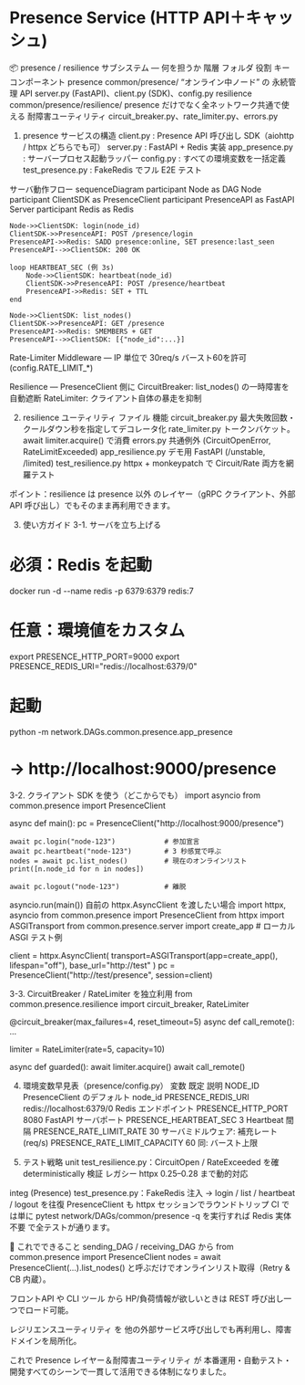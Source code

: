 # Presence Service (HTTP API＋キャッシュ)

📦 presence / resilience サブシステム ― 何を担うか
階層	フォルダ	役割	キーコンポーネント
presence	common/presence/	“オンライン中ノード” の 永続管理 API	server.py (FastAPI)、client.py (SDK)、config.py
resilience	common/presence/resilience/	presence だけでなく全ネットワーク共通で使える 耐障害ユーティリティ	circuit_breaker.py、rate_limiter.py、errors.py

1. presence サービスの構造
client.py        : Presence API 呼び出し SDK（aiohttp / httpx どちらでも可）
server.py        : FastAPI + Redis 実装
app_presence.py  : サーバープロセス起動ラッパー
config.py        : すべての環境変数を一括定義
test_presence.py : FakeRedis でフル E2E テスト

サーバ動作フロー
sequenceDiagram
    participant Node as DAG Node
    participant ClientSDK as PresenceClient
    participant PresenceAPI as FastAPI Server
    participant Redis as Redis

    Node->>ClientSDK: login(node_id)
    ClientSDK->>PresenceAPI: POST /presence/login
    PresenceAPI->>Redis: SADD presence:online, SET presence:last_seen
    PresenceAPI-->>ClientSDK: 200 OK

    loop HEARTBEAT_SEC (例 3s)
        Node->>ClientSDK: heartbeat(node_id)
        ClientSDK->>PresenceAPI: POST /presence/heartbeat
        PresenceAPI->>Redis: SET + TTL
    end

    Node->>ClientSDK: list_nodes()
    ClientSDK->>PresenceAPI: GET /presence
    PresenceAPI->>Redis: SMEMBERS + GET
    PresenceAPI-->>ClientSDK: [{"node_id":...}]

Rate-Limiter Middleware — IP 単位で 30req/s バースト60を許可
(config.RATE_LIMIT_*)

Resilience — PresenceClient 側に
CircuitBreaker: list_nodes() の一時障害を自動遮断
RateLimiter: クライアント自体の暴走を抑制

2. resilience ユーティリティ
ファイル	機能
circuit_breaker.py	最大失敗回数・クールダウン秒を指定してデコレータ化
rate_limiter.py	トークンバケット。await limiter.acquire() で消費
errors.py	共通例外 (CircuitOpenError, RateLimitExceeded)
app_resilience.py	デモ用 FastAPI (/unstable, /limited)
test_resilience.py	httpx + monkeypatch で Circuit/Rate 両方を網羅テスト

ポイント：resilience は presence 以外 のレイヤー（gRPC クライアント、外部 API 呼び出し）でもそのまま再利用できます。

3. 使い方ガイド
3-1. サーバを立ち上げる
# 必須：Redis を起動
docker run -d --name redis -p 6379:6379 redis:7

# 任意：環境値をカスタム
export PRESENCE_HTTP_PORT=9000
export PRESENCE_REDIS_URI="redis://localhost:6379/0"

# 起動
python -m network.DAGs.common.presence.app_presence
# → http://localhost:9000/presence

3-2. クライアント SDK を使う（どこからでも）
import asyncio
from common.presence import PresenceClient

async def main():
    pc = PresenceClient("http://localhost:9000/presence")

    await pc.login("node-123")            # 参加宣言
    await pc.heartbeat("node-123")        # 3 秒感覚で呼ぶ
    nodes = await pc.list_nodes()         # 現在のオンラインリスト
    print([n.node_id for n in nodes])

    await pc.logout("node-123")           # 離脱

asyncio.run(main())
自前の httpx.AsyncClient を渡したい場合
import httpx, asyncio
from common.presence import PresenceClient
from httpx import ASGITransport
from common.presence.server import create_app  # ローカル ASGI テスト例

client = httpx.AsyncClient(
    transport=ASGITransport(app=create_app(), lifespan="off"),
    base_url="http://test"
)
pc = PresenceClient("http://test/presence", session=client)

3-3. CircuitBreaker / RateLimiter を独立利用
from common.presence.resilience import circuit_breaker, RateLimiter

@circuit_breaker(max_failures=4, reset_timeout=5)
async def call_remote():
    ...

limiter = RateLimiter(rate=5, capacity=10)

async def guarded():
    await limiter.acquire()
    await call_remote()

4. 環境変数早見表（presence/config.py）
変数	既定	説明
NODE_ID	<hostname>	PresenceClient のデフォルト node_id
PRESENCE_REDIS_URI	redis://localhost:6379/0	Redis エンドポイント
PRESENCE_HTTP_PORT	8080	FastAPI サーバポート
PRESENCE_HEARTBEAT_SEC	3	Heartbeat 間隔
PRESENCE_RATE_LIMIT_RATE	30	サーバミドルウェア: 補充レート (req/s)
PRESENCE_RATE_LIMIT_CAPACITY	60	同: バースト上限

5. テスト戦略
unit
test_resilience.py：CircuitOpen / RateExceeded を確 deterministically 検証
レガシー httpx 0.25–0.28 まで動的対応

integ (Presence)
test_presence.py：FakeRedis 注入 → login / list / heartbeat / logout を往復
PresenceClient も httpx セッションでラウンドトリップ
CI では単に
pytest network/DAGs/common/presence -q
を実行すれば Redis 実体不要 で全テストが通ります。

🚀 これでできること
sending_DAG / receiving_DAG から
from common.presence import PresenceClient
nodes = await PresenceClient(...).list_nodes()
と呼ぶだけでオンラインリスト取得（Retry & CB 内蔵）。

フロントAPI や CLI ツール から HP/負荷情報が欲しいときは
REST 呼び出し一つでロード可能。

レジリエンスユーティリティ を
他の外部サービス呼び出しでも再利用し、障害ドメインを局所化。

これで Presence レイヤー＆耐障害ユーティリティ が
本番運用・自動テスト・開発すべてのシーンで一貫して活用できる体制になりました。